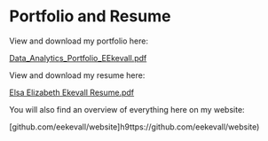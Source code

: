 # Portfolio and Resume

View and download my portfolio here:

[Data_Analytics_Portfolio_EEkevall.pdf](https://github.com/eekevall/Portfolio-and-Resume/blob/main/Data_Analytics_Portfolio_EEkevall.pdf)

View and download my resume here:

[Elsa Elizabeth Ekevall Resume.pdf](https://github.com/eekevall/Portfolio-and-Resume/blob/main/Elsa_Elizabeth_Ekevall_Resume.pdf)

You will also find an overview of everything here on my website:

[github.com/eekevall/website]h9ttps://github.com/eekevall/website)
